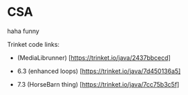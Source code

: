 # CSA
haha funny

Trinket code links:

* (MediaLibrunner) [https://trinket.io/java/2437bbcecd]
  
* 6.3 (enhanced loops) [https://trinket.io/java/7d450136a5]

* 7.3 (HorseBarn thing) [https://trinket.io/java/7cc75b3c5f]
